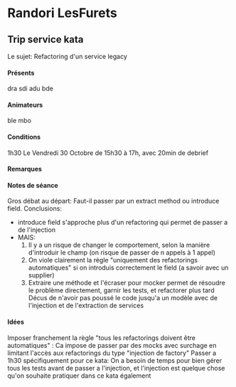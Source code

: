 Randori LesFurets
===

Trip service kata
---

Le sujet: Refactoring d'un service legacy

#### Présents
dra
sdi
adu
bde

#### Animateurs
ble
mbo

#### Conditions
1h30 Le Vendredi 30 Octobre de 15h30 à 17h, avec 20min de debrief

#### Remarques


#### Notes de séance
Gros débat au départ: Faut-il passer par un extract method ou introduce field. Conclusions:
- introduce field s'approche plus d'un refactoring qui permet de passer a de l'injection
- MAIS:
   1. Il y a un risque de changer le comportement, selon la manière d'introduir le champ (on risque de passer de n appels à 1 appel)
   2. On viole clairement la règle "uniquement des refactorings automatiques" si on introduis correctement le field (a savoir avec un supplier)
   3. Extraire une méthode et l'écraser pour mocker permet de résoudre le problème directement, garnir les tests, et refactorer plus tard
Décus de n'avoir pas poussé le code jusqu'a un modèle avec de l'injection et de l'extraction de services

#### Idées
Imposer franchement la règle "tous les refactorings doivent être automatiques" : Ca impose de passer par des mocks avec surchage en limitant l'accès aux refactorings du type "injection de factory"
Passer a 1h30 spécifiquement pour ce kata: On a besoin de temps pour bien gérer tous les tests avant de passer a l'injection, et l'injection est quelque chose qu'on souhaite pratiquer dans ce kata également
